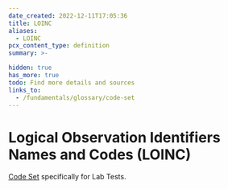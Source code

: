 ```yaml
---
date_created: 2022-12-11T17:05:36
title: LOINC
aliases:
  - LOINC
pcx_content_type: definition
summary: >-

hidden: true
has_more: true
todo: Find more details and sources
links_to:
  - /fundamentals/glossary/code-set
---
```


# Logical Observation Identifiers Names and Codes (LOINC)

[Code Set](/fundamentals/glossary/code-set) specifically for Lab Tests.
